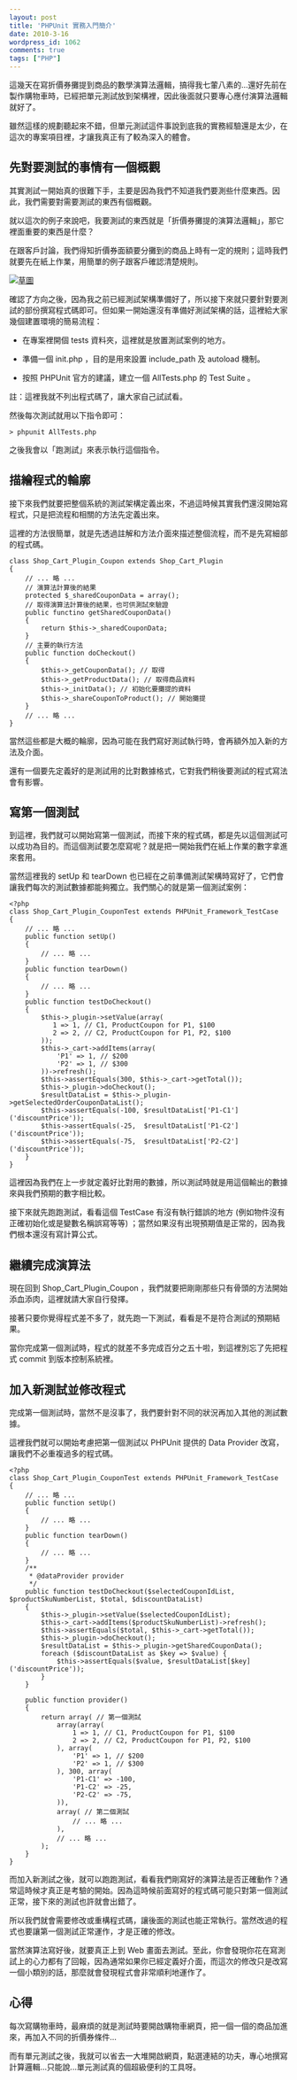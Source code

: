 ```yaml
---
layout: post
title: 'PHPUnit 實務入門簡介'
date: 2010-3-16
wordpress_id: 1062
comments: true
tags: ["PHP"]
---
```


這幾天在寫折價券攤提到商品的數學演算法邏輯，搞得我七葷八素的...還好先前在製作購物車時，已經把單元測試放到架構裡，因此後面就只要專心應付演算法邏輯就好了。

雖然這樣的規劃聽起來不錯，但單元測試這件事說到底我的實務經驗還是太少，在這次的專案項目裡，才讓我真正有了較為深入的體會。

<!--more-->

## 先對要測試的事情有一個概觀

其實測試一開始真的很難下手，主要是因為我們不知道我們要測些什麼東西。因此，我們需要對需要測試的東西有個概觀。

就以這次的例子來說吧，我要測試的東西就是「折價券攤提的演算法邏輯」，那它裡面重要的東西是什麼？

在跟客戶討論，我們得知折價券面額要分攤到的商品上時有一定的規則；這時我們就要先在紙上作業，用簡單的例子跟客戶確認清楚規則。

[![草圖](/resources/phpunit/draft.jpg)](/resources/phpunit/draft.jpg)

確認了方向之後，因為我之前已經測試架構準備好了，所以接下來就只要針對要測試的部份撰寫程式碼即可。但如果一開始還沒有準備好測試架構的話，這裡給大家幾個建置環境的簡易流程：

  * 在專案裡開個 tests 資料夾，這裡就是放置測試案例的地方。
  
  * 準備一個 init.php ，目的是用來設置 include_path 及 autoload 機制。
  
  * 按照 PHPUnit 官方的建議，建立一個 AllTests.php 的 Test Suite 。
  


註：這裡我就不列出程式碼了，讓大家自己試試看。

然後每次測試就用以下指令即可：

```
> phpunit AllTests.php

```

之後我會以「跑測試」來表示執行這個指令。

## 描繪程式的輪廓

接下來我們就要把整個系統的測試架構定義出來，不過這時候其實我們還沒開始寫程式，只是把流程和相關的方法先定義出來。

這裡的方法很簡單，就是先透過註解和方法介面來描述整個流程，而不是先寫細部的程式碼。

```
class Shop_Cart_Plugin_Coupon extends Shop_Cart_Plugin
{
    // ... 略 ...
    // 演算法計算後的結果
    protected $_sharedCouponData = array();
    // 取得演算法計算後的結果，也可供測試來驗證
    public functino getSharedCouponData()
    {
        return $this->_sharedCouponData;
    }
    // 主要的執行方法
    public function doCheckout()
    {
        $this->_getCouponData(); // 取得
        $this->_getProductData(); // 取得商品資料
        $this->_initData(); // 初始化要攤提的資料
        $this->_shareCouponToProduct(); // 開始攤提
    }
    // ... 略 ...
}

```

當然這些都是大概的輪廓，因為可能在我們寫好測試執行時，會再額外加入新的方法及介面。

還有一個要先定義好的是測試用的比對數據格式，它對我們稍後要測試的程式寫法會有影響。

## 寫第一個測試

到這裡，我們就可以開始寫第一個測試，而接下來的程式碼，都是先以這個測試可以成功為目的。而這個測試要怎麼寫呢？就是把一開始我們在紙上作業的數字拿進來套用。

當然這裡我的 setUp 和 tearDown 也已經在之前準備測試架構時寫好了，它們會讓我們每次的測試數據都能夠獨立。我們關心的就是第一個測試案例：

```
<?php
class Shop_Cart_Plugin_CouponTest extends PHPUnit_Framework_TestCase
{
    // ... 略 ...
    public function setUp()
    {
        // ... 略 ...
    }
    public function tearDown()
    {
        // ... 略 ...
    }
    public function testDoCheckout()
    {
        $this->_plugin->setValue(array(
           1 => 1, // C1, ProductCoupon for P1, $100
           2 => 2, // C2, ProductCoupon for P1, P2, $100
        ));
        $this->_cart->addItems(array(
            'P1' => 1, // $200
            'P2' => 1, // $300
        ))->refresh();
        $this->assertEquals(300, $this->_cart->getTotal());
        $this->_plugin->doCheckout();
        $resultDataList = $this->_plugin->getSelectedOrderCouponDataList();
        $this->assertEquals(-100, $resultDataList['P1-C1']('discountPrice'));
        $this->assertEquals(-25,  $resultDataList['P1-C2']('discountPrice'));
        $this->assertEquals(-75,  $resultDataList['P2-C2']('discountPrice'));
    }
}

```

這裡因為我們在上一步就定義好比對用的數據，所以測試時就是用這個輸出的數據來與我們預期的數字相比較。

接下來就先跑跑測試，看看這個 TestCase 有沒有執行錯誤的地方 (例如物件沒有正確初始化或是變數名稱誤寫等等) ；當然如果沒有出現預期值是正常的，因為我們根本還沒有寫計算公式。

## 繼續完成演算法

現在回到 Shop_Cart_Plugin_Coupon ，我們就要把剛剛那些只有骨頭的方法開始添血添肉，這裡就請大家自行發擇。

接著只要你覺得程式差不多了，就先跑一下測試，看看是不是符合測試的預期結果。

當你完成第一個測試時，程式的就差不多完成百分之五十啦，到這裡別忘了先把程式 commit 到版本控制系統裡。

## 加入新測試並修改程式

完成第一個測試時，當然不是沒事了，我們要針對不同的狀況再加入其他的測試數據。

這裡我們就可以開始考慮把第一個測試以 PHPUnit 提供的 Data Provider 改寫，讓我們不必重複過多的程式碼。

```
<?php
class Shop_Cart_Plugin_CouponTest extends PHPUnit_Framework_TestCase
{
    // ... 略 ...
    public function setUp()
    {
        // ... 略 ...
    }
    public function tearDown()
    {
        // ... 略 ...
    }
    /**
     * @dataProvider provider
     */
    public function testDoCheckout($selectedCouponIdList, $productSkuNumberList, $total, $discountDataList)
    {
        $this->_plugin->setValue($selectedCouponIdList);
        $this->_cart->addItems($productSkuNumberList)->refresh();
        $this->assertEquals($total, $this->_cart->getTotal());
        $this->_plugin->doCheckout();
        $resultDataList = $this->_plugin->getSharedCouponData();
        foreach ($discountDataList as $key => $value) {
        	$this->assertEquals($value, $resultDataList[$key]('discountPrice'));
        }
    }

    public function provider()
    {
        return array( // 第一個測試
            array(array(
                1 => 1, // C1, ProductCoupon for P1, $100
                2 => 2, // C2, ProductCoupon for P1, P2, $100
            ), array(
                'P1' => 1, // $200
                'P2' => 1, // $300
            ), 300, array(
                'P1-C1' => -100,
                'P1-C2' => -25,
                'P2-C2' => -75,
            )),
            array( // 第二個測試
                // ... 略 ...
            ),
            // ... 略 ...
        );
    }
}

```

而加入新測試之後，就可以跑跑測試，看看我們剛寫好的演算法是否正確動作？通常這時候才真正是考驗的開始。因為這時候前面寫好的程式碼可能只對第一個測試正常，接下來的測試也許就會出錯了。

所以我們就會需要修改或重構程式碼，讓後面的測試也能正常執行。當然改過的程式也要讓第一個測試正常運作，才是正確的修改。

當然演算法寫好後，就要真正上到 Web 畫面去測試。至此，你會發現你花在寫測試上的心力都有了回報，因為通常如果你已經定義好介面，而這次的修改只是改寫一個小類別的話，那麼就會發現程式會非常順利地運作了。

## 心得

每次寫購物車時，最麻煩的就是測試時要開啟購物車網頁，把一個一個的商品加進來，再加入不同的折價券條件...

而有單元測試之後，我就可以省去一大堆開啟網頁，點選連結的功夫，專心地撰寫計算邏輯...只能說...單元測試真的個超級便利的工具呀。
